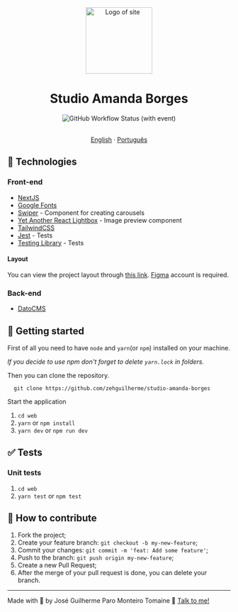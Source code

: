 <div align="center">
  <img src="https://www.datocms-assets.com/85603/1678403404-logo.svg" width="150" height="auto" alt="Logo of site">
</div>

<h1 align="center">
  Studio Amanda Borges
</h1>

<div align="center">

  ![GitHub Workflow Status (with event)](https://img.shields.io/github/actions/workflow/status/zehguilherme/studio-amanda-borges/continuous-integration.yml)

</div>

<br>

<div align="center">
  <a href="README.md">English</a>
  ·
  <a href="README-pt.md">Português</a>
</div>

## 🚀 Technologies

### Front-end

- [NextJS](https://nextjs.org/)
- [Google Fonts](https://fonts.google.com/)
- [Swiper](https://swiperjs.com/) - Component for creating carousels
- [Yet Another React Lightbox](https://yet-another-react-lightbox.com/) - Image preview component
- [TailwindCSS](https://tailwindcss.com/)
- [Jest](https://jestjs.io/) - Tests
- [Testing Library](https://testing-library.com/) - Tests

#### Layout

You can view the project layout through [this link](https://www.figma.com/file/IEfItaPTEcPpxmHFbwy2LM/Studio-Amanda-Borges?type=design&node-id=5%3A4&t=JzoWEJRzrGCYYN0m-1). [Figma](https://www.figma.com/) account is required.

### Back-end

- [DatoCMS](https://www.datocms.com/)

## 🚀 Getting started

First of all you need to have `node` and `yarn`(or `npm`) installed on your machine.

*If you decide to use npm don't forget to delete `yarn.lock` in folders.*

Then you can clone the repository.

```code
  git clone https://github.com/zehguilherme/studio-amanda-borges
```

Start the application

1. `cd web`
2. `yarn` or `npm install`
3. `yarn dev` or `npm run dev`

## ✅ Tests

### Unit tests

1. `cd web`
2. `yarn test` or `npm test`

## 🤔 How to contribute

1. Fork the project;
2. Create your feature branch: `git checkout -b my-new-feature`;
3. Commit your changes: `git commit -m 'feat: Add some feature'`;
4. Push to the branch: `git push origin my-new-feature`;
5. Create a new Pull Request;
6. After the merge of your pull request is done, you can delete your branch.

---

Made with 💟 by José Guilherme Paro Monteiro Tomaine 👋 [Talk to me!](https://www.linkedin.com/in/josé-guilherme-paro-monteiro-tomaine/)
